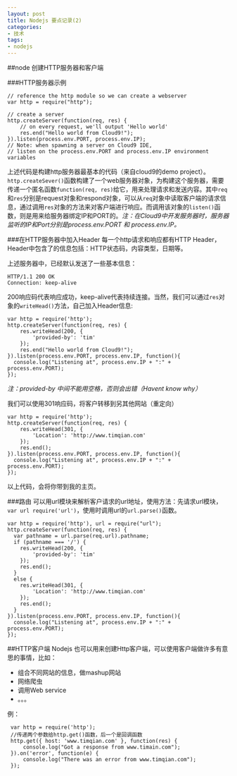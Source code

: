 ```yaml
---
layout: post
title: Nodejs 要点记录(2)
categories: 
- 技术
tags:
- nodejs
---
```


##node 创建HTTP服务器和客户端

###HTTP服务器示例

	// reference the http module so we can create a webserver
	var http = require("http");
	
	// create a server
	http.createServer(function(req, res) {
	    // on every request, we'll output 'Hello world'
	    res.end("Hello world from Cloud9!");
	}).listen(process.env.PORT, process.env.IP);
	// Note: when spawning a server on Cloud9 IDE, 
	// listen on the process.env.PORT and process.env.IP environment variables


上述代码是构建http服务器最基本的代码（来自cloud9的demo project）。`http.createSever()`函数构建了一个web服务器对象，为构建这个服务器，需要传递一个匿名函数`function(req, res)`给它，用来处理请求和发送内容。其中`req`和`res`分别是request对象和respond对象，可以从`req`对象中读取客户端的请求信息，通过调用`res`对象的方法来对客户端进行响应。而调用该对象的`listen()`函数，则是用来给服务器绑定IP和PORT的。*注：在Cloud9中开发服务器时，服务器监听的IP和Port分别是process.env.PORT 和 process.env.IP。*

###在HTTP服务器中加入Header
每一个http请求和响应都有HTTP Header，Header中包含了的信息包括：HTTP状态码，内容类型，日期等。

上述服务器中，已经默认发送了一些基本信息：

	HTTP/1.1 200 OK
	Connection: keep-alive

200响应码代表响应成功，keep-alive代表持续连接。当然，我们可以通过`res`对象的`writeHead()`方法，自己加入Header信息:

	var http = require('http');
	http.createServer(function(req, res) {
		res.writeHead(200, {
			'provided-by': 'tim'
		});
	    res.end("Hello world from Cloud9!");
	}).listen(process.env.PORT, process.env.IP, function(){
	  console.log("Listening at", process.env.IP + ":" + process.env.PORT);
	});

*注：provided-by 中间不能用空格，否则会出错（Havent know why）*

我们可以使用301响应码，将客户转移到另其他网站（重定向）

	var http = require('http');
	http.createServer(function(req, res) {
		res.writeHead(301, {
			'Location': 'http://www.timqian.com'
		});
	    res.end();
	}).listen(process.env.PORT, process.env.IP, function(){
	  console.log("Listening at", process.env.IP + ":" + process.env.PORT);
	});

以上代码，会将你带到我的主页。

###路由
可以用url模块来解析客户请求的url地址，使用方法：先请求url模块，`var url require('url')`，使用时调用url的`url.parse()`函数。

	var http = require('http'), url = require("url");
	http.createServer(function(req, res) {
	  var pathname = url.parse(req.url).pathname;
	  if (pathname === '/') {
	    res.writeHead(200, {
  			'provided-by': 'tim'
  		});
	    res.end();	 
	  }
	  else {
  		res.writeHead(301, {
  			'Location': 'http://www.timqian.com'
  		});
	    res.end();	    
	  }
	}).listen(process.env.PORT, process.env.IP, function(){
	  console.log("Listening at", process.env.IP + ":" + process.env.PORT);
	});

##HTTP客户端
Nodejs 也可以用来创建Http客户端，可以使用客户端做许多有意思的事情，比如：

- 组合不同网站的信息，做mashup网站
- 网络爬虫
- 调用Web service
- 。。。

例：

	 var http = require('http');
	 //传递两个参数给http.get()函数，后一个是回调函数
	 http.get({ host: 'www.timqian.com' }, function(res) {
	     console.log("Got a response from www.timain.com");
	 }).on('error', function(e) {
	     console.log("There was an error from www.timqian.com");
	 });

